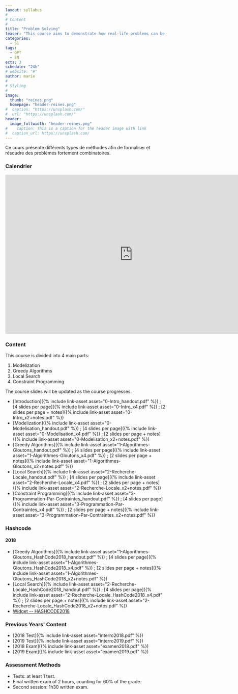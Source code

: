 ```yaml
---
layout: syllabus
#
# Content
#
title: "Problem Solving"
teaser: "This course aims to demonstrate how real-life problems can be solved, such as gate allocation for airplanes, constrained pathfinding, etc. Various types of methods will be presented, such as greedy algorithms, local search, and constraint programming."
categories:
  - S1
tags:
  - OPT
  - EN
ects: 3
schedule: "24h"
# website: "#"
author: marie
#
# Styling
#
image:
  thumb: "reines.png"
  homepage: "header-reines.png"
#  caption: "https://unsplash.com/"
#  url: "https://unsplash.com/"
header:
  image_fullwidth: "header-reines.png"
#    caption: This is a caption for the header image with link
#  caption_url: https://unsplash.com/  
---
```


Ce cours présente différents types de méthodes afin de formaliser et résoudre des problèmes fortement combinatoires.
<!-- Ce cours présente la programmation par contraintes, afin de formaliser et résoudre des problèmes fortement combinatoires. -->

### Calendrier ###

<iframe src="https://calendar.google.com/calendar/embed?mode=AGENDA&amp;height=500&amp;wkst=2&amp;bgcolor=%23ffffff&amp;src=v9jpv3uf5ncvm951f7ocq6nnak%40group.calendar.google.com&amp;color=%230F4B38&amp;ctz=Europe%2FParis" style="border-width:0" width="800" height="500" frameborder="0" scrolling="no"></iframe>

### Content ###

This course is divided into 4 main parts:
  1. Modelization
  2. Greedy Algorithms
  3. Local Search
  4. Constraint Programming

The course slides will be updated as the course progresses.
 - [Introduction]({% include link-asset asset="0-Intro_handout.pdf" %}) ; [4 slides per page]({% include link-asset asset="0-Intro_x4.pdf" %}) ; [2 slides per page + notes]({% include link-asset asset="0-Intro_x2+notes.pdf" %})
 - [Modelization]({% include link-asset asset="0-Modelisation_handout.pdf" %}) ; [4 slides per page]({% include link-asset asset="0-Modelisation_x4.pdf" %}) ; [2 slides per page + notes]({% include link-asset asset="0-Modelisation_x2+notes.pdf" %})
 - [Greedy Algorithms]({% include link-asset asset="1-Algorithmes-Gloutons_handout.pdf" %}) ; [4 slides per page]({% include link-asset asset="1-Algorithmes-Gloutons_x4.pdf" %}) ; [2 slides per page + notes]({% include link-asset asset="1-Algorithmes-Gloutons_x2+notes.pdf" %})
 - [Local Search]({% include link-asset asset="2-Recherche-Locale_handout.pdf" %}) ; [4 slides per page]({% include link-asset asset="2-Recherche-Locale_x4.pdf" %}) ; [2 slides per page + notes]({% include link-asset asset="2-Recherche-Locale_x2+notes.pdf" %})
 - [Constraint Programming]({% include link-asset asset="3-Programmation-Par-Contraintes_handout.pdf" %}) ; [4 slides per page]({% include link-asset asset="3-Programmation-Par-Contraintes_x4.pdf" %}) ; [2 slides per page + notes]({% include link-asset asset="3-Programmation-Par-Contraintes_x2+notes.pdf" %})


### Hashcode ###

#### 2018 ####
 - [Greedy Algorithms]({% include link-asset asset="1-Algorithmes-Gloutons_HashCode2018_handout.pdf" %}) ; [4 slides per page]({% include link-asset asset="1-Algorithmes-Gloutons_HashCode2018_x4.pdf" %}) ; [2 slides per page + notes]({% include link-asset asset="1-Algorithmes-Gloutons_HashCode2018_x2+notes.pdf" %})
 - [Local Search]({% include link-asset asset="2-Recherche-Locale_HashCode2018_handout.pdf" %}) ; [4 slides per page]({% include link-asset asset="2-Recherche-Locale_HashCode2018_x4.pdf" %}) ; [2 slides per page + notes]({% include link-asset asset="2-Recherche-Locale_HashCode2018_x2+notes.pdf" %})
 - [Widget -- HASHCODE2018](https://51364960.widgets.sphere-engine.com/lp?hash=CcUuvLVUQG)

<!--
#### 2017 ####

 - [Algorithmes gloutons]({% include link-asset asset="1-Algorithmes-Gloutons_HashCode2017_handout.pdf" %}) ; [4 slides per page]({% include link-asset asset="1-Algorithmes-Gloutons_HashCode2017_x4.pdf" %}) ; [2 slides per page + notes]({% include link-asset asset="1-Algorithmes-Gloutons_HashCode2017_x2+notes.pdf" %})
 - [Widget -- HASHCODE2017](https://51364960.widgets.sphere-engine.com/lp?hash=ZxDblRSByv)
-->

### Previous Years' Content ###

 - [2018 Test]({% include link-asset asset="interro2018.pdf" %})
 - [2019 Test]({% include link-asset asset="interro2019.pdf" %})
 - [2018 Exam]({% include link-asset asset="examen2018.pdf" %})
 - [2019 Exam]({% include link-asset asset="examen2019.pdf" %})

### Assessment Methods ###

  - Tests: at least 1 test.
  - Final written exam of 2 hours, counting for 60% of the grade.
  - Second session: 1h30 written exam.

<!-- - 
### Ressources ###
  - [minicp](https://minicp.bitbucket.io/)-->

